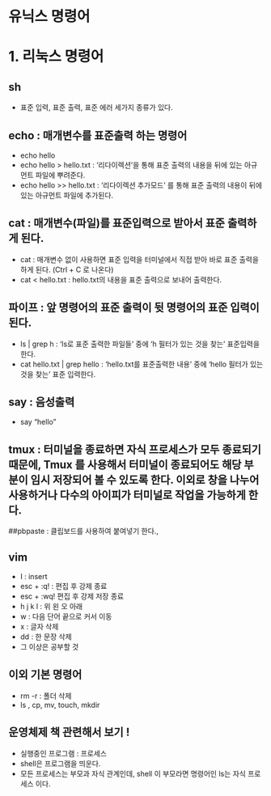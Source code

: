 유닉스 명령어
===================
# 1. 리눅스 명령어

## sh
- 표준 입력, 표준 출력, 표준 에러 세가지 종류가 있다.

## echo : 매개변수를 표준출력 하는 명령어
- echo hello
- echo hello > hello.txt : ‘리다이렉션’을 통해 표준 출력의 내용을 뒤에 있는 아규먼트 파일에 뿌려준다.
- echo hello >> hello.txt : ‘리다이렉션 추가모드’ 를 통해 표준 출력의 내용이 뒤에 있는 아규먼트 파일에 추가된다.

## cat : 매개변수(파일)를 표준입력으로 받아서 표준 출력하게 된다.
- cat : 매개변수 없이 사용하면 표준 입력을 터미널에서 직접 받아 바로 표준 출력을 하게 된다. (Ctrl + C 로 나온다)
- cat < hello.txt : hello.txt의 내용을 표준 출력으로 보내어 출력한다.

## 파이프 : 앞 명령어의 표준 출력이 뒷 명령어의 표준 입력이 된다.
- ls | grep h : ‘ls로 표준 출력한 파일들’ 중에 ‘h 필터가 있는 것을 찾는’ 표준입력을 한다.
- cat hello.txt | grep hello : ‘hello.txt를 표준출력한 내용’ 중에 ‘hello 필터가 있는 것을 찾는’ 표준 입력한다.

## say : 음성출력
- say “hello”

## tmux :  터미널을 종료하면 자식 프로세스가 모두 종료되기 때문에, Tmux 를 사용해서 터미널이 종료되어도 해당 부분이 임시 저장되어 볼 수 있도록 한다. 이외로 창을 나누어 사용하거나 다수의 아이피가 터미널로 작업을 가능하게 한다.

##pbpaste : 클립보드를 사용하여 붙여넣기 한다.,

## vim 
- I : insert 
- esc + :q! : 편집 후 강제 종료
- esc + :wq! 편집 후 강제 저장 종료
- h j k l : 위 왼 오 아래
- w : 다음 단어 끝으로 커서 이동
- x : 글자 삭제
- dd : 한 문장 삭제
- 그 이상은 공부할 것

## 이외 기본 명령어
- rm -r : 폴더 삭제
- ls , cp, mv, touch, mkdir

## 운영체제 책 관련해서 보기 !
- 실행중인 프로그램 : 프로세스
- shell은 프로그램을 띄운다. 
- 모든 프로세스는 부모과 자식 관계인데, shell 이 부모라면 명령어인 ls는 자식 프로세스 이다.

